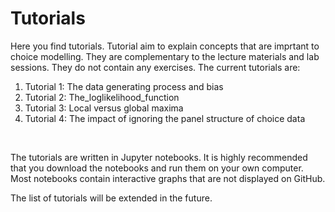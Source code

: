 # Tutorials
Here you find tutorials. Tutorial aim to explain concepts that are imprtant to choice modelling. They are complementary to the lecture materials and lab sessions. They do not contain any exercises. The current tutorials are:
1. Tutorial 1: The data generating process and bias
2. Tutorial 2: The_loglikelihood_function
3. Tutorial 3: Local versus global maxima
4. Tutorial 4: The impact of ignoring the panel structure of choice data
<br>

The tutorials are written in Jupyter notebooks. It is highly recommended that you download the notebooks and run them on your own computer. Most notebooks contain interactive graphs that are not displayed on GitHub. <br>

The list of tutorials will be extended in the future.